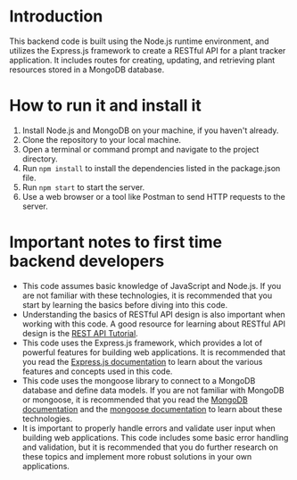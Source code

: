 # Introduction

This backend code is built using the Node.js runtime environment, and utilizes the Express.js framework to create a RESTful API for a plant tracker application. It includes routes for creating, updating, and retrieving plant resources stored in a MongoDB database.

# How to run it and install it

1. Install Node.js and MongoDB on your machine, if you haven't already.
2. Clone the repository to your local machine.
3. Open a terminal or command prompt and navigate to the project directory.
4. Run `npm install` to install the dependencies listed in the package.json file.
5. Run `npm start` to start the server.
6. Use a web browser or a tool like Postman to send HTTP requests to the server.

# Important notes to first time backend developers

- This code assumes basic knowledge of JavaScript and Node.js. If you are not familiar with these technologies, it is recommended that you start by learning the basics before diving into this code.
- Understanding the basics of RESTful API design is also important when working with this code. A good resource for learning about RESTful API design is the [REST API Tutorial](https://restfulapi.net/).
- This code uses the Express.js framework, which provides a lot of powerful features for building web applications. It is recommended that you read the [Express.js documentation](https://expressjs.com/) to learn about the various features and concepts used in this code.
- This code uses the mongoose library to connect to a MongoDB database and define data models. If you are not familiar with MongoDB or mongoose, it is recommended that you read the [MongoDB documentation](https://docs.mongodb.com/) and the [mongoose documentation](https://mongoosejs.com/docs/) to learn about these technologies.
- It is important to properly handle errors and validate user input when building web applications. This code includes some basic error handling and validation, but it is recommended that you do further research on these topics and implement more robust solutions in your own applications.
